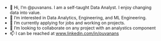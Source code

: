 - 👋 Hi, I’m @puvanans. I am a self-taught Data Analyst. I enjoy changing data into value. 
- 👀 I’m interested in Data Analytics, Engineering, and ML Engineering.
- 🌱 I’m currently applying for jobs and working on projects.
- 💞️ I’m looking to collaborate on any project with an analystics component
- 📫 I can be reached at www.linkedin.com/in/puvanans
<!---
puvanans/puvanans is a ✨ special ✨ repository because its `README.md` (this file) appears on your GitHub profile.
You can click the Preview link to take a look at your changes.
--->
